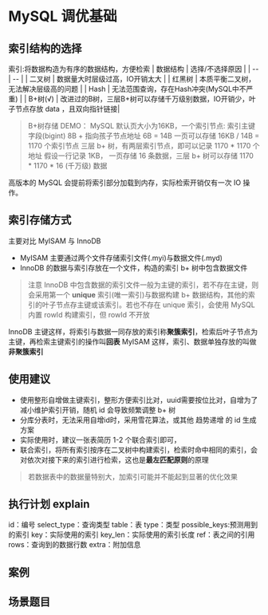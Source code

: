 # MySQL 调优基础

## 索引结构的选择
索引:将数据构造为有序的数据结构，方便检索
| 数据结构 | 选择/不选择原因 |
| -- | -- |
| 二叉树 | 数据量大时层级过高，IO开销太大 |
| 红黑树 | 本质平衡二叉树，无法解决层级高的问题 |
| Hash | 无法范围查询，存在Hash冲突(MySQL中不严重) |
| B+树(√) | 改进过的B树，三层B+树可以存储千万级别数据，IO开销少，叶子节点存放 data ，且双向指针链接|

>  B+树存储 DEMO：
> MySQL 默认页大小为16KB，一个索引节点: 索引主键字段(bigint) 8B + 指向孩子节点地址 6B = 14B
> 一页可以存储 16KB / 14B = 1170 个索引节点
> 三层 b+ 树，有两层索引节点，即可以记录 1170 * 1170 个地址
> 假设一行记录 1KB， 一页存储 16 条数据，三层 b+ 树可以存储 1170 * 1170 * 16 (千万级) 数据

高版本的 MySQL 会提前将索引部分加载到内存，实际检索开销仅有一次 IO 操作。


## 索引存储方式
主要对比 MyISAM 与 InnoDB
- MyISAM 主要通过两个文件存储索引文件(.myi)与数据文件(.myd)
- InnoDB 的数据与索引存放在一个文件，构造的索引 b+ 树中包含数据文件

> 注意 InnoDB 中包含数据的索引文件一般为主键的索引，若不存在主键，则会采用第一个 **unique** 索引(唯一索引)与数据构建 b+ 数据结构，其他的索引的叶子节点存主键或该索引。若也不存在 unique 索引，会使用 MySQL 内置 rowId 构建索引，但 rowId 不开放


InnoDB 主键这样，将索引与数据一同存放的索引称**聚簇索引**，检索后叶子节点为主键，再检索主键索引的操作叫**回表**
MyISAM 这样，索引、数据单独存放的叫做**非聚簇索引**




## 使用建议
- 使用整形自增做主键索引，整形方便索引比对，uuid需要按位比对，自增为了减小维护索引开销，随机 id 会导致频繁调整 b+ 树
- 分库分表时，无法采用自增id时，采用雪花算法，或其他 趋势递增 的 id 生成方案
- 实际使用时，建议一张表简历 1-2 个联合索引即可，
- 联合索引，将所有索引按序在二叉树中构建索引，检索时命中相同的索引，会对依次对接下来的索引进行检索，这也是**最左匹配原则**的原理

> 若数据表中的数据量特别大，加索引可能并不能起到显著的优化效果


## 执行计划 explain
id：编号
select_type：查询类型
table：表
type：类型
possible_keys:预测用到的索引
key：实际使用的索引
key_len：实际使用的索引长度
ref：表之间的引用
rows：查询到的数据行数
extra：附加信息






## 案例

## 场景题目